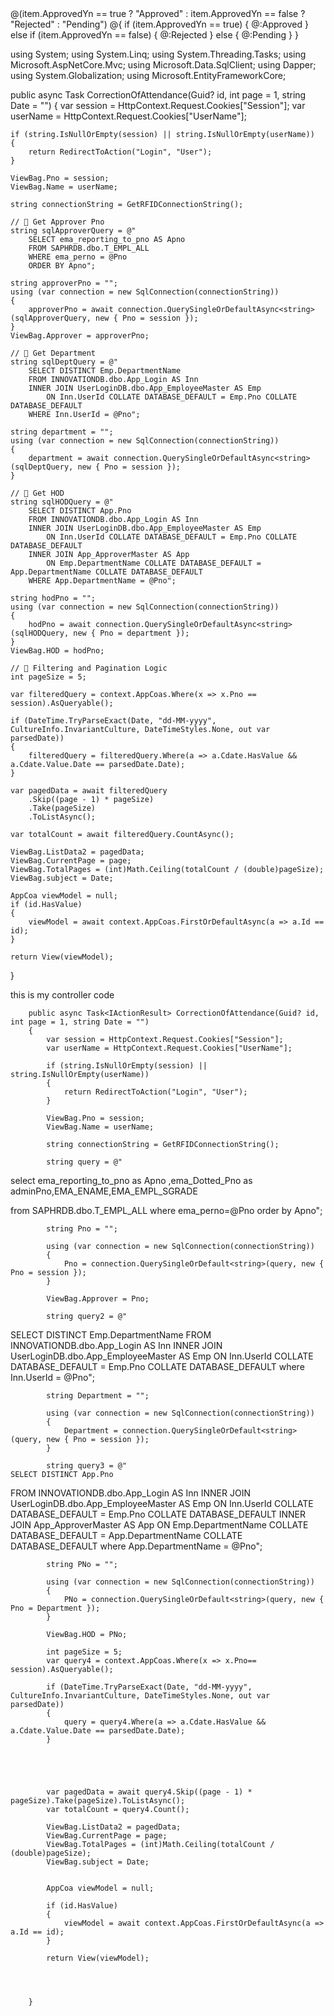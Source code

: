 <td>
    @(item.ApprovedYn == true ? "Approved" :
      item.ApprovedYn == false ? "Rejected" : "Pending")
</td>
<td>
    @{
        if (item.ApprovedYn == true)
        {
            @:Approved
        }
        else if (item.ApprovedYn == false)
        {
            @:Rejected
        }
        else
        {
            @:Pending
        }
    }
</td>



using System;
using System.Linq;
using System.Threading.Tasks;
using Microsoft.AspNetCore.Mvc;
using Microsoft.Data.SqlClient;
using Dapper;
using System.Globalization;
using Microsoft.EntityFrameworkCore;

public async Task<IActionResult> CorrectionOfAttendance(Guid? id, int page = 1, string Date = "")
{
    var session = HttpContext.Request.Cookies["Session"];
    var userName = HttpContext.Request.Cookies["UserName"];

    if (string.IsNullOrEmpty(session) || string.IsNullOrEmpty(userName))
    {
        return RedirectToAction("Login", "User");
    }

    ViewBag.Pno = session;
    ViewBag.Name = userName;

    string connectionString = GetRFIDConnectionString();

    // 🔹 Get Approver Pno
    string sqlApproverQuery = @"
        SELECT ema_reporting_to_pno AS Apno 
        FROM SAPHRDB.dbo.T_EMPL_ALL 
        WHERE ema_perno = @Pno 
        ORDER BY Apno";

    string approverPno = "";
    using (var connection = new SqlConnection(connectionString))
    {
        approverPno = await connection.QuerySingleOrDefaultAsync<string>(sqlApproverQuery, new { Pno = session });
    }
    ViewBag.Approver = approverPno;

    // 🔹 Get Department
    string sqlDeptQuery = @"
        SELECT DISTINCT Emp.DepartmentName
        FROM INNOVATIONDB.dbo.App_Login AS Inn
        INNER JOIN UserLoginDB.dbo.App_EmployeeMaster AS Emp
            ON Inn.UserId COLLATE DATABASE_DEFAULT = Emp.Pno COLLATE DATABASE_DEFAULT
        WHERE Inn.UserId = @Pno";

    string department = "";
    using (var connection = new SqlConnection(connectionString))
    {
        department = await connection.QuerySingleOrDefaultAsync<string>(sqlDeptQuery, new { Pno = session });
    }

    // 🔹 Get HOD
    string sqlHODQuery = @"
        SELECT DISTINCT App.Pno
        FROM INNOVATIONDB.dbo.App_Login AS Inn
        INNER JOIN UserLoginDB.dbo.App_EmployeeMaster AS Emp
            ON Inn.UserId COLLATE DATABASE_DEFAULT = Emp.Pno COLLATE DATABASE_DEFAULT
        INNER JOIN App_ApproverMaster AS App
            ON Emp.DepartmentName COLLATE DATABASE_DEFAULT = App.DepartmentName COLLATE DATABASE_DEFAULT
        WHERE App.DepartmentName = @Pno";

    string hodPno = "";
    using (var connection = new SqlConnection(connectionString))
    {
        hodPno = await connection.QuerySingleOrDefaultAsync<string>(sqlHODQuery, new { Pno = department });
    }
    ViewBag.HOD = hodPno;

    // 🔹 Filtering and Pagination Logic
    int pageSize = 5;

    var filteredQuery = context.AppCoas.Where(x => x.Pno == session).AsQueryable();

    if (DateTime.TryParseExact(Date, "dd-MM-yyyy", CultureInfo.InvariantCulture, DateTimeStyles.None, out var parsedDate))
    {
        filteredQuery = filteredQuery.Where(a => a.Cdate.HasValue && a.Cdate.Value.Date == parsedDate.Date);
    }

    var pagedData = await filteredQuery
        .Skip((page - 1) * pageSize)
        .Take(pageSize)
        .ToListAsync();

    var totalCount = await filteredQuery.CountAsync();

    ViewBag.ListData2 = pagedData;
    ViewBag.CurrentPage = page;
    ViewBag.TotalPages = (int)Math.Ceiling(totalCount / (double)pageSize);
    ViewBag.subject = Date;

    AppCoa viewModel = null;
    if (id.HasValue)
    {
        viewModel = await context.AppCoas.FirstOrDefaultAsync(a => a.Id == id);
    }

    return View(viewModel);
}




this is my controller code 

        public async Task<IActionResult> CorrectionOfAttendance(Guid? id, int page = 1, string Date = "")
        {
            var session = HttpContext.Request.Cookies["Session"];
            var userName = HttpContext.Request.Cookies["UserName"];

            if (string.IsNullOrEmpty(session) || string.IsNullOrEmpty(userName))
            {
                return RedirectToAction("Login", "User");
            }

            ViewBag.Pno = session;
            ViewBag.Name = userName;

            string connectionString = GetRFIDConnectionString();

            string query = @"
select ema_reporting_to_pno as Apno ,ema_Dotted_Pno as adminPno,EMA_ENAME,EMA_EMPL_SGRADE 

from SAPHRDB.dbo.T_EMPL_ALL where ema_perno=@Pno order by Apno";

            string Pno = "";

            using (var connection = new SqlConnection(connectionString))
            {
                Pno = connection.QuerySingleOrDefault<string>(query, new { Pno = session });
            }

            ViewBag.Approver = Pno;

            string query2 = @"
SELECT DISTINCT Emp.DepartmentName
FROM INNOVATIONDB.dbo.App_Login AS Inn
INNER JOIN UserLoginDB.dbo.App_EmployeeMaster AS Emp
    ON Inn.UserId COLLATE DATABASE_DEFAULT = Emp.Pno COLLATE DATABASE_DEFAULT
    where Inn.UserId = @Pno";

            string Department = "";

            using (var connection = new SqlConnection(connectionString))
            {
                Department = connection.QuerySingleOrDefault<string>(query, new { Pno = session });
            }

            string query3 = @"
    SELECT DISTINCT App.Pno
FROM INNOVATIONDB.dbo.App_Login AS Inn
INNER JOIN UserLoginDB.dbo.App_EmployeeMaster AS Emp
    ON Inn.UserId COLLATE DATABASE_DEFAULT = Emp.Pno COLLATE DATABASE_DEFAULT
INNER JOIN App_ApproverMaster AS App
    ON Emp.DepartmentName COLLATE DATABASE_DEFAULT = App.DepartmentName COLLATE DATABASE_DEFAULT
where App.DepartmentName = @Pno";

            string PNo = "";

            using (var connection = new SqlConnection(connectionString))
            {
                PNo = connection.QuerySingleOrDefault<string>(query, new { Pno = Department });
            }

            ViewBag.HOD = PNo;

            int pageSize = 5;
            var query4 = context.AppCoas.Where(x => x.Pno== session).AsQueryable();

            if (DateTime.TryParseExact(Date, "dd-MM-yyyy", CultureInfo.InvariantCulture, DateTimeStyles.None, out var parsedDate))
            {
                query = query4.Where(a => a.Cdate.HasValue && a.Cdate.Value.Date == parsedDate.Date);
            }





            var pagedData = await query4.Skip((page - 1) * pageSize).Take(pageSize).ToListAsync();
            var totalCount = query4.Count();

            ViewBag.ListData2 = pagedData;
            ViewBag.CurrentPage = page;
            ViewBag.TotalPages = (int)Math.Ceiling(totalCount / (double)pageSize);
            ViewBag.subject = Date;


            AppCoa viewModel = null;

            if (id.HasValue)
            {
                viewModel = await context.AppCoas.FirstOrDefaultAsync(a => a.Id == id);
            }

            return View(viewModel);



            
        }
